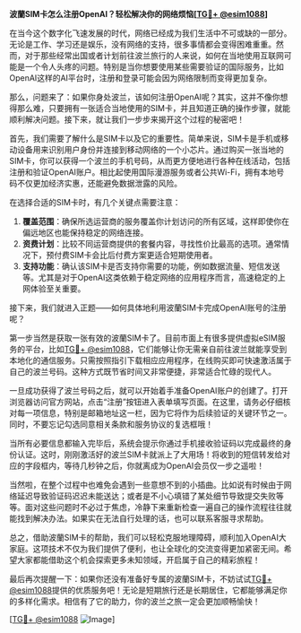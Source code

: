 **波蘭SIM卡怎么注册OpenAI？轻松解决你的网络烦恼[[TG💪+ @esim1088](https://t.me/s/esim1088)]**

在当今这个数字化飞速发展的时代，网络已经成为我们生活中不可或缺的一部分。无论是工作、学习还是娱乐，没有网络的支持，很多事情都会变得困难重重。然而，对于那些经常出国或者计划前往波兰旅行的人来说，如何在当地使用互联网可能是一个令人头疼的问题。特别是当你想要使用某些需要验证的国际服务，比如OpenAI这样的AI平台时，注册和登录可能会因为网络限制而变得更加复杂。

那么，问题来了：如果你身处波兰，该如何注册OpenAI呢？其实，这并不像你想得那么难，只要拥有一张适合当地使用的SIM卡，并且知道正确的操作步骤，就能顺利解决问题。接下来，就让我们一步步来揭开这个过程的秘密吧！

首先，我们需要了解什么是SIM卡以及它的重要性。简单来说，SIM卡是手机或移动设备用来识别用户身份并连接到移动网络的一个小芯片。通过购买一张当地的SIM卡，你可以获得一个波兰的手机号码，从而更方便地进行各种在线活动，包括注册和验证OpenAI账户。相比起使用国际漫游服务或者公共Wi-Fi，拥有本地号码不仅更加经济实惠，还能避免数据泄露的风险。

在选择合适的SIM卡时，有几个关键点需要注意：

1. **覆盖范围**：确保所选运营商的服务覆盖你计划访问的所有区域，这样即使你在偏远地区也能保持稳定的网络连接。
2. **资费计划**：比较不同运营商提供的套餐内容，寻找性价比最高的选项。通常情况下，预付费SIM卡会比后付费方案更适合短期使用者。
3. **支持功能**：确认该SIM卡是否支持你需要的功能，例如数据流量、短信发送等。尤其是对于OpenAI这类依赖于稳定网络的应用程序而言，高速稳定的上网体验至关重要。

接下来，我们就进入正题——如何具体地利用波蘭SIM卡完成OpenAI账号的注册呢？

第一步当然是获取一张有效的波蘭SIM卡了。目前市面上有很多提供虚拟eSIM服务的平台，比如[TG💪+ @esim1088](https://t.me/s/esim1088)，它们能够让你无需亲自前往波兰就能享受到本地化的通信服务。只需按照指引下载相应应用程序，在线购买即可快速激活属于自己的波兰号码。这种方式既节省时间又非常便捷，非常适合忙碌的现代人。

一旦成功获得了波兰号码之后，就可以开始着手准备OpenAI账户的创建了。打开浏览器访问官方网站，点击“注册”按钮进入表单填写页面。在这里，请务必仔细核对每一项信息，特别是邮箱地址这一栏，因为它将作为后续验证的关键环节之一。同时，不要忘记勾选同意相关条款和服务协议的复选框哦！

当所有必要信息都输入完毕后，系统会提示你通过手机接收验证码以完成最终的身份认证。这时，刚刚激活好的波兰SIM卡就派上了大用场！将收到的短信转发给对应的字段框内，等待几秒钟之后，你就离成为OpenAI会员仅一步之遥啦！

当然啦，在整个过程中也难免会遇到一些意想不到的小插曲。比如说有时候由于网络延迟导致验证码迟迟未能送达；或者是不小心填错了某处细节导致提交失败等等。面对这些问题时不必过于焦虑，冷静下来重新检查一遍自己的操作流程往往就能找到解决办法。如果实在无法自行处理的话，也可以联系客服寻求帮助。

总之，借助波蘭SIM卡的帮助，我们可以轻松克服地理障碍，顺利加入OpenAI大家庭。这项技术不仅为我们提供了便利，也让全球化的交流变得更加紧密无间。希望大家都能借助这个机会探索更多未知领域，开启属于自己的精彩旅程！

最后再次提醒一下：如果你还没有准备好专属的波蘭SIM卡，不妨试试[TG💪+ @esim1088](https://t.me/s/esim1088)提供的优质服务吧！无论是短期旅行还是长期居住，它都能够满足你的多样化需求。相信有了它的助力，你的波兰之旅一定会更加顺畅愉快！

[[TG💪+ @esim1088](https://t.me/s/esim1088) ![Image](https://i.postimg.cc/4NQfJmqS/Snipaste-2025-05-13-00-14-12.png)]